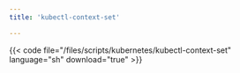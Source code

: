 ```yaml
---
title: 'kubectl-context-set'

---
```


{{< code file="/files/scripts/kubernetes/kubectl-context-set" language="sh" download="true" >}}
